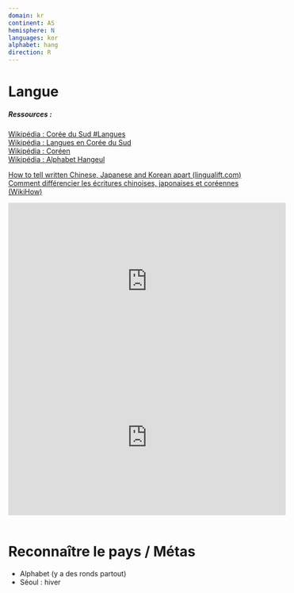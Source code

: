 ```yaml
---
domain: kr
continent: AS
hemisphere: N
languages: kor
alphabet: hang
direction: R
---
```


# Langue

##### Ressources :

[Wikipédia : Corée du Sud #Langues](https://fr.wikipedia.org/wiki/Cor%C3%A9e_du_Sud#Langues)  
[Wikipédia : Langues en Corée du Sud](https://fr.wikipedia.org/wiki/Langues_en_Cor%C3%A9e_du_Sud)  
[Wikipédia : Coréen](https://fr.wikipedia.org/wiki/Cor%C3%A9en)  
[Wikipédia : Alphabet Hangeul](https://fr.wikipedia.org/wiki/Hangeul)

[How to tell written Chinese, Japanese and Korean apart (lingualift.com)](https://www.lingualift.com/blog/tell-chinese-japanese-korean-apart/)  
[Comment différencier les écritures chinoises, japonaises et coréennes (WikiHow)](https://fr.wikihow.com/diff%C3%A9rencier-les-%C3%A9critures-chinoises,-japonaises-et-cor%C3%A9ennes)

<div class="video-responsive">
<div>
<iframe width="560" height="315" src="https://www.youtube-nocookie.com/embed/BxcV-rc9beA" frameborder="0" allow="accelerometer; clipboard-write; encrypted-media; gyroscope; picture-in-picture" allowfullscreen></iframe>
</div>
</div>

<div class="video-responsive">
<div>
<iframe width="560" height="315" src="https://www.youtube-nocookie.com/embed/9TeS1S4Gi24" frameborder="0" allow="accelerometer; clipboard-write; encrypted-media; gyroscope; picture-in-picture" allowfullscreen></iframe>
</div>
</div>

<br/>

# Reconnaître le pays / Métas

- Alphabet (y a des ronds partout)
- Séoul : hiver

<br/>

<custom-iframe link="https://www.google.com/maps/embed?pb=!4v1612633368876!6m8!1m7!1sjLMBWIJb1FWF13DYeZx6ug!2m2!1d35.83754859566893!2d128.557383428168!3f169.8413777393503!4f2.631176748082325!5f2.6120629724003495"></custom-iframe>
